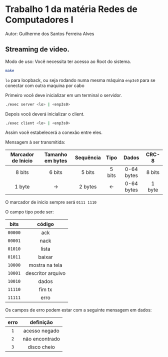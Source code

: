 # Trabalho 1 da matéria Redes de Computadores I
Autor: Guilherme dos Santos Ferreira Alves

## Streaming de video.

Modo de uso:
Você necessita ter acesso ao Root do sistema.

``` bash
make
```
`lo` para loopback, ou seja rodando numa mesma máquina
`enp3s0` para se conectar com outra maquina por cabo


Primeiro você deve inicializar em um terminal o servidor.
```bash
./exec server <lo> | <enp3s0>
```

Depois você deverá inicializar o client.
```bash
./exec client <lo> | <enp3s0>
```

Assim você estabelecerá a conexão entre eles.


Mensagem à ser transmitida:

| Marcador de Inicio | Tamanho em bytes | Sequência | Tipo | Dados | CRC-8 |
|:------------------:|:----------------:|:---------:|:----:|:-----:|:-----:|
| 8 bits             | 6 bits           | 5 bits    | 5 bits| 0-64 bytes | 8 bits |
| 1 byte             |        ->        | 2 bytes   |  <-   | 0-64 bytes | 1 byte |


O marcador de inicio sempre será `0111 1110`

O campo tipo pode ser:

| bits | código |
|:----------:|:---:|
|`00000` | ack |
|`00001` | nack |
|`01010` | lista |
|`01011` | baixar |
|`10000` | mostra na tela |
|`10001` | descritor arquivo |
|`10010` | dados |
|`11110` | fim tx |
|`11111` | erro|

Os campos de erro podem estar com a seguinte mensagem em dados:

| erro |  definição |
|:----:|:----------:|
| `1` | acesso negado |
| `2` | não encontrado|
| `3` | disco cheio   |
